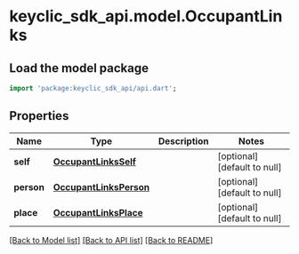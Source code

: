 # keyclic_sdk_api.model.OccupantLinks

## Load the model package
```dart
import 'package:keyclic_sdk_api/api.dart';
```

## Properties
Name | Type | Description | Notes
------------ | ------------- | ------------- | -------------
**self** | [**OccupantLinksSelf**](OccupantLinksSelf.md) |  | [optional] [default to null]
**person** | [**OccupantLinksPerson**](OccupantLinksPerson.md) |  | [optional] [default to null]
**place** | [**OccupantLinksPlace**](OccupantLinksPlace.md) |  | [optional] [default to null]

[[Back to Model list]](../README.md#documentation-for-models) [[Back to API list]](../README.md#documentation-for-api-endpoints) [[Back to README]](../README.md)



